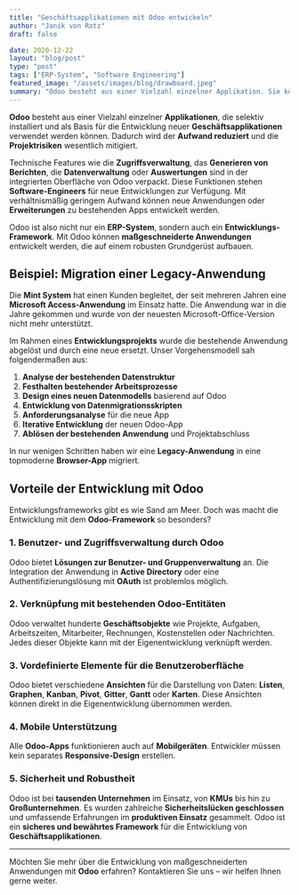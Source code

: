 ```yaml
---
title: "Geschäftsapplikationen mit Odoo entwickeln"
author: "Janik von Rotz"
draft: false

date: 2020-12-22
layout: "blog/post"
type: "post"
tags: ["ERP-System", "Software Engineering"]
featured_image: "/assets/images/blog/drawboard.jpeg"
summary: "Odoo besteht aus einer Vielzahl einzelner Applikation. Sie können selektiv installiert und als Basis für die Entwicklung neuer Geschäftsapplikationen verwendet werden. Dadurch wird der Aufwand reduzie..."
---
```


**Odoo** besteht aus einer Vielzahl einzelner **Applikationen**, die selektiv installiert und als Basis für die Entwicklung neuer **Geschäftsapplikationen** verwendet werden können. Dadurch wird der **Aufwand reduziert** und die **Projektrisiken** wesentlich mitigiert.

Technische Features wie die **Zugriffsverwaltung**, das **Generieren von Berichten**, die **Datenverwaltung** oder **Auswertungen** sind in der integrierten Oberfläche von Odoo verpackt. Diese Funktionen stehen **Software-Engineers** für neue Entwicklungen zur Verfügung. Mit verhältnismäßig geringem Aufwand können neue Anwendungen oder **Erweiterungen** zu bestehenden Apps entwickelt werden.


Odoo ist also nicht nur ein **ERP-System**, sondern auch ein **Entwicklungs-Framework**. Mit Odoo können **maßgeschneiderte Anwendungen** entwickelt werden, die auf einem robusten Grundgerüst aufbauen.

## Beispiel: Migration einer Legacy-Anwendung

Die **Mint System** hat einen Kunden begleitet, der seit mehreren Jahren eine **Microsoft Access-Anwendung** im Einsatz hatte. Die Anwendung war in die Jahre gekommen und wurde von der neuesten Microsoft-Office-Version nicht mehr unterstützt.

Im Rahmen eines **Entwicklungsprojekts** wurde die bestehende Anwendung abgelöst und durch eine neue ersetzt. Unser Vorgehensmodell sah folgendermaßen aus:

1. **Analyse der bestehenden Datenstruktur**
2. **Festhalten bestehender Arbeitsprozesse**
3. **Design eines neuen Datenmodells** basierend auf Odoo
4. **Entwicklung von Datenmigrationsskripten**
5. **Anforderungsanalyse** für die neue App
6. **Iterative Entwicklung** der neuen Odoo-App
7. **Ablösen der bestehenden Anwendung** und Projektabschluss

In nur wenigen Schritten haben wir eine **Legacy-Anwendung** in eine topmoderne **Browser-App** migriert.

## Vorteile der Entwicklung mit Odoo

Entwicklungsframeworks gibt es wie Sand am Meer. Doch was macht die Entwicklung mit dem **Odoo-Framework** so besonders?

### 1. Benutzer- und Zugriffsverwaltung durch Odoo

Odoo bietet **Lösungen zur Benutzer- und Gruppenverwaltung** an. Die Integration der Anwendung in **Active Directory** oder eine Authentifizierungslösung mit **OAuth** ist problemlos möglich.

### 2. Verknüpfung mit bestehenden Odoo-Entitäten

Odoo verwaltet hunderte **Geschäftsobjekte** wie Projekte, Aufgaben, Arbeitszeiten, Mitarbeiter, Rechnungen, Kostenstellen oder Nachrichten. Jedes dieser Objekte kann mit der Eigenentwicklung verknüpft werden.

### 3. Vordefinierte Elemente für die Benutzeroberfläche

Odoo bietet verschiedene **Ansichten** für die Darstellung von Daten: **Listen**, **Graphen**, **Kanban**, **Pivot**, **Gitter**, **Gantt** oder **Karten**. Diese Ansichten können direkt in die Eigenentwicklung übernommen werden.

### 4. Mobile Unterstützung

Alle **Odoo-Apps** funktionieren auch auf **Mobilgeräten**. Entwickler müssen kein separates **Responsive-Design** erstellen.

### 5. Sicherheit und Robustheit

Odoo ist bei **tausenden Unternehmen** im Einsatz, von **KMUs** bis hin zu **Großunternehmen**. Es wurden zahlreiche **Sicherheitslücken geschlossen** und umfassende Erfahrungen im **produktiven Einsatz** gesammelt. Odoo ist ein **sicheres und bewährtes Framework** für die Entwicklung von **Geschäftsapplikationen**.

---

Möchten Sie mehr über die Entwicklung von maßgeschneiderten Anwendungen mit **Odoo** erfahren? Kontaktieren Sie uns – wir helfen Ihnen gerne weiter.


